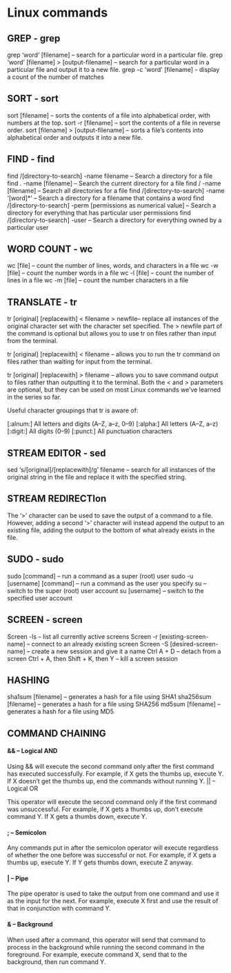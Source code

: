 # Linux commands


## GREP - grep

grep ‘word’ [filename] –  search for a particular word in a particular file.
grep ‘word’ [filename] > [output-filename] –  search for a particular word in a particular file and output it to a new file.
grep -c 'word' [filename] - display a count of the number of matches

## SORT - sort

sort [filename] –  sorts the contents of a file into alphabetical order, with numbers at the top.
sort -r [filename] –  sort the contents of a file in reverse order.
sort [filename] > [output-filename] –  sorts a file’s contents into alphabetical order and outputs it into a new file.

## FIND - find

find /[directory-to-search] -name filename –  Search a directory for a file
find . -name [filename] –  Search the current directory for a file 
find / -name [filename] –  Search all directories for a file
 find /[directory-to-search] -name ‘[word]*’ – Search a directory for a filename that contains a word
find /[directory-to-search] -perm [permissions as numerical value] –  Search a directory for everything that has particular user permissions
find /[directory-to-search] -user –  Search a directory for everything owned by a particular user

## WORD COUNT - wc

wc [file] – count the number of lines, words, and characters in a file
wc -w [file] – count the number words in a file
wc -l [file] – count the number of lines in a file
wc -m [file] – count the number characters in a file

## TRANSLATE - tr

tr [original] [replacewith] < filename > newfile– replace all instances of the original character set with the character set specified. The > newfile part of the command is optional but allows you to use tr on files rather than input from the terminal.

tr [original] [replacewith] < filename – allows you to run the tr command on files rather than waiting for input from the terminal. 

tr [original] [replacewith] > filename – allows you to save command output to files rather than outputting it to the terminal. 
Both the < and > parameters are optional, but they can be used on most Linux commands we’ve learned in the series so far.

Useful character groupings that tr is aware of: 

[:alnum:] All letters and digits (A–Z, a–z, 0–9)
[:alpha:] All letters (A–Z, a–z)
[:digit:] All digits (0–9)
[:punct:] All punctuation characters
 

## STREAM EDITOR - sed

sed ‘s/[original]/[replacewith]/g’ filename – search for all instances of the original string in the file and replace it with the specified string. 

## STREAM REDIRECTIon

The ‘>’ character can be used to save the output of a command to a file. However, adding a second ‘>’ character will instead append the output to an existing file, adding the output to the bottom of what already exists in the file.

## SUDO - sudo

sudo [command] – run a command as a super (root) user
sudo -u [username] [command] – run a command as the user you specify
su – switch to the super (root) user account
su [username] – switch to the specified user account

## SCREEN - screen

Screen -ls –  list all currently active screens
Screen -r [existing-screen-name] –  connect to an already existing screen
Screen -S [desired-screen-name] –  create a new session and give it a name
Ctrl A + D –  detach from a screen
Ctrl + A, then Shift + K, then Y –  kill a screen session

## HASHING

sha1sum [filename] –  generates a hash for a file using SHA1 
sha256sum [filename] –  generates a hash for a file using SHA256
md5sum [filename] –  generates a hash for a file using MD5

## COMMAND CHAINING

#### && – Logical AND

Using && will execute the second command only after the first command has executed successfully. For example, if X gets the thumbs up, execute Y. If X doesn’t get the thumbs up, end the commands without running Y.
|| – Logical OR

This operator will execute the second command only if the first command was unsuccessful. For example, if X gets a thumbs up, don’t execute command Y. If X gets a thumbs down, execute Y.
#### ; – Semicolon

Any commands put in after the semicolon operator will execute regardless of whether the one before was successful or not. For example, if X gets a thumbs up, execute Y. If Y gets thumbs down, execute Z anyway.
#### | – Pipe

The pipe operator is used to take the output from one command and use it as the input for the next. For example, execute X first and use the result of that in conjunction with command Y.
#### & – Background

When used after a command, this operator will send that command to process in the background while running the second command in the foreground. For example, execute command X, send that to the background, then run command Y.
